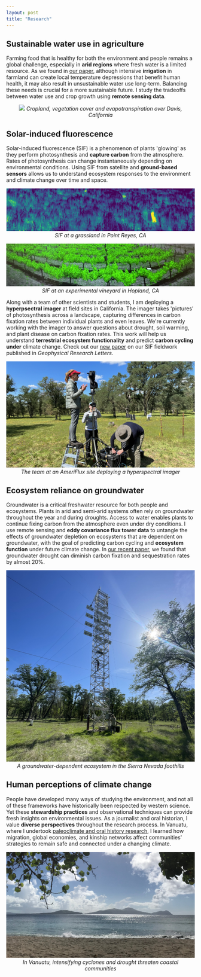 ```yaml
---
layout: post
title: "Research"
---
```


## Sustainable water use in agriculture
Farming food that is healthy for both the environment and people remains a global challenge, especially in **arid regions** where fresh water is a limited resource. As we found in [our paper](https://www.sciencedirect.com/science/article/abs/pii/S0140196320300331), although intensive **irrigation** in farmland can create local temperature depressions that benefit human health, it may also result in unsustainable water use long-term. Balancing these needs is crucial for a more sustainable future. I study the tradeoffs between water use and crop growth using **remote sensing data**. 

<p align="center">
  <img src="/photos/crops2.jpeg">
  <em>Cropland, vegetation cover and evapotranspiration over Davis, California</em>
</p>

## Solar-induced fluorescence
Solar-induced fluorescence (SIF) is a phenomenon of plants 'glowing' as they perform photosynthesis and **capture carbon** from the atmosphere. Rates of photosynthesis can change instantaneously depending on environmental conditions. Using SIF from satellite and **ground-based sensors** allows us to understand ecosystem responses to the environment and climate change over time and space. 

<p align="center">
  <img src="/photos/sif.png">
  <em>SIF at a grassland in Point Reyes, CA</em>
</p>


<p align="center">
  <img src="/photos/sif2.jpeg">
  <em>SIF at an experimental vineyard in Hopland, CA</em>
</p>

Along with a team of other scientists and students, I am deploying a **hyperpsectral imager** at field sites in California. The imager takes 'pictures' of photosynthesis across a landscape, capturing differences in carbon fixation rates between individual plants and even leaves. We're currently working with the imager to answer questions about drought, soil warming, and plant disease on carbon fixation rates. This work will help us understand **terrestrial ecosystem functionality** and predict **carbon cycling under** climate change. Check out our [new paper](http://dx.doi.org/10.1029/2023GL107429) on our SIF fieldwork published in _Geophysical Research Letters_. 

<p align="center">
  <img src="/photos/fieldwork.jpeg">
  <em>The team at an AmeriFlux site deploying a hyperspectral imager </em>
</p>

## Ecosystem reliance on groundwater
Groundwater is a critical freshwater resource for both people and ecosystems. Plants in arid and semi-arid systems often rely on groundwater throughout the year and during droughts. Access to water enables plants to continue fixing carbon from the atmosphere even under dry conditions. I use remote sensing and **eddy covariance flux tower data** to untangle the effects of groundwater depletion on ecosystems that are dependent on groundwater, with the goal of predicting carbon cycling and **ecosystem function** under future climate change. In [our recent paper](https://doi.org/10.1016/j.agrformet.2023.109725), we found that groundwater drought can diminish carbon fixation and sequestration rates by almost 20%.

<p align="center">
  <img src="/photos/tonzi.jpeg">
  <em>A groundwater-dependent ecosystem in the Sierra Nevada foothills</em>
</p>

## Human perceptions of climate change
People have developed many ways of studying the environment, and not all of these frameworks have historically been respected by western science. Yet these **stewardship practices** and observational techniques can provide fresh insights on environmental issues. As a journalist and oral historian, I value **diverse perspectives** throughout the research process. In Vanuatu, where I undertook [paleoclimate and oral history research](https://islandstudies.ca/sites/default/files/ISJRuehrLandGuardiansVanuatu.pdf), I learned how migration, global economies, and kinship networks affect communities' strategies to remain safe and connected under a changing climate.


<p align="center">
  <img src="/photos/emao.jpeg">
  <em>In Vanuatu, intensifying cyclones and drought threaten coastal communities</em>
</p>
